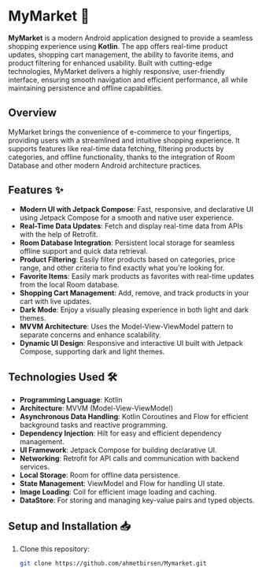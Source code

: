 # MyMarket 🛒

**MyMarket** is a modern Android application designed to provide a seamless shopping experience using **Kotlin**. The app offers real-time product updates, shopping cart management, the ability to favorite items, and product filtering for enhanced usability. Built with cutting-edge technologies, MyMarket delivers a highly responsive, user-friendly interface, ensuring smooth navigation and efficient performance, all while maintaining persistence and offline capabilities.

## Overview

MyMarket brings the convenience of e-commerce to your fingertips, providing users with a streamlined and intuitive shopping experience. It supports features like real-time data fetching, filtering products by categories, and offline functionality, thanks to the integration of Room Database and other modern Android architecture practices.

## Features ✨

- **Modern UI with Jetpack Compose**: Fast, responsive, and declarative UI using Jetpack Compose for a smooth and native user experience.
- **Real-Time Data Updates**: Fetch and display real-time data from APIs with the help of Retrofit.
- **Room Database Integration**: Persistent local storage for seamless offline support and quick data retrieval.
- **Product Filtering**: Easily filter products based on categories, price range, and other criteria to find exactly what you're looking for.
- **Favorite Items**: Easily mark products as favorites with real-time updates from the local Room database.
- **Shopping Cart Management**: Add, remove, and track products in your cart with live updates.
- **Dark Mode**: Enjoy a visually pleasing experience in both light and dark themes.
- **MVVM Architecture**: Uses the Model-View-ViewModel pattern to separate concerns and enhance scalability.
- **Dynamic UI Design**: Responsive and interactive UI built with Jetpack Compose, supporting dark and light themes.

## Technologies Used 🛠

- **Programming Language**: Kotlin
- **Architecture**: MVVM (Model-View-ViewModel)
- **Asynchronous Data Handling**: Kotlin Coroutines and Flow for efficient background tasks and reactive programming.
- **Dependency Injection**: Hilt for easy and efficient dependency management.
- **UI Framework**: Jetpack Compose for building declarative UI.
- **Networking**: Retrofit for API calls and communication with backend services.
- **Local Storage**: Room for offline data persistence.
- **State Management**: ViewModel and Flow for handling UI state.
- **Image Loading**: Coil for efficient image loading and caching.
- **DataStore**: For storing and managing key-value pairs and typed objects.

## Setup and Installation 📥

1. Clone this repository:
   ```bash
   git clone https://github.com/ahmetbirsen/Mymarket.git

